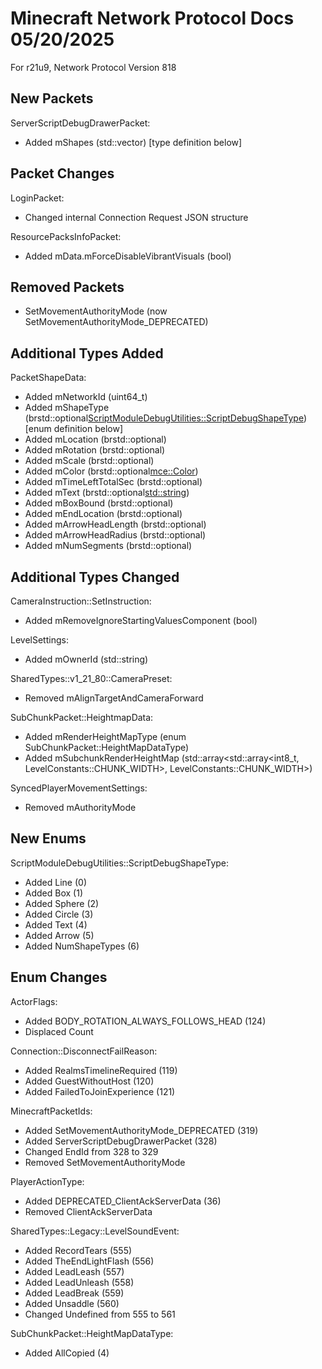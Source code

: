 # Minecraft Network Protocol Docs 05/20/2025

For r21u9, Network Protocol Version 818

## New Packets

ServerScriptDebugDrawerPacket:
* Added mShapes (std::vector<PacketShapeData>) [type definition below]

## Packet Changes

LoginPacket:
* Changed internal Connection Request JSON structure

ResourcePacksInfoPacket:
* Added mData.mForceDisableVibrantVisuals (bool)

## Removed Packets

* SetMovementAuthorityMode (now SetMovementAuthorityMode_DEPRECATED)

## Additional Types Added

PacketShapeData:
* Added mNetworkId (uint64_t)
* Added mShapeType (brstd::optional<ScriptModuleDebugUtilities::ScriptDebugShapeType>) [enum definition below]
* Added mLocation (brstd::optional<Vec3>)
* Added mRotation (brstd::optional<Vec3>)
* Added mScale (brstd::optional<float>)
* Added mColor (brstd::optional<mce::Color>)
* Added mTimeLeftTotalSec (brstd::optional<float>)
* Added mText (brstd::optional<std::string>)
* Added mBoxBound (brstd::optional<Vec3>)
* Added mEndLocation (brstd::optional<Vec3>)
* Added mArrowHeadLength (brstd::optional<float>)
* Added mArrowHeadRadius (brstd::optional<float>)
* Added mNumSegments (brstd::optional<byte>)

## Additional Types Changed

CameraInstruction::SetInstruction:
* Added mRemoveIgnoreStartingValuesComponent (bool)

LevelSettings:
* Added mOwnerId (std::string)

SharedTypes::v1_21_80::CameraPreset:
* Removed mAlignTargetAndCameraForward

SubChunkPacket::HeightmapData:
* Added mRenderHeightMapType (enum SubChunkPacket::HeightMapDataType)
* Added mSubchunkRenderHeightMap (std::array<std::array<int8_t, LevelConstants::CHUNK_WIDTH>, LevelConstants::CHUNK_WIDTH>)

SyncedPlayerMovementSettings:
* Removed mAuthorityMode

## New Enums

ScriptModuleDebugUtilities::ScriptDebugShapeType:
* Added Line (0)
* Added Box (1)
* Added Sphere (2)
* Added Circle (3)
* Added Text (4)
* Added Arrow (5)
* Added NumShapeTypes (6)

## Enum Changes

ActorFlags:
* Added BODY_ROTATION_ALWAYS_FOLLOWS_HEAD (124)
* Displaced Count

Connection::DisconnectFailReason:
* Added RealmsTimelineRequired (119)
* Added GuestWithoutHost (120)
* Added FailedToJoinExperience (121)

MinecraftPacketIds:
* Added SetMovementAuthorityMode_DEPRECATED (319)
* Added ServerScriptDebugDrawerPacket (328)
* Changed EndId from 328 to 329
* Removed SetMovementAuthorityMode

PlayerActionType:
* Added DEPRECATED_ClientAckServerData (36)
* Removed ClientAckServerData

SharedTypes::Legacy::LevelSoundEvent:
* Added RecordTears (555)
* Added TheEndLightFlash (556)
* Added LeadLeash (557)
* Added LeadUnleash (558)
* Added LeadBreak (559)
* Added Unsaddle (560)
* Changed Undefined from 555 to 561

SubChunkPacket::HeightMapDataType:
* Added AllCopied (4)